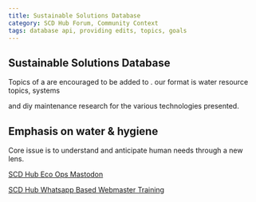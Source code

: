```yaml
---
title: Sustainable Solutions Database
category: SCD Hub Forum, Community Context
tags: database api, providing edits, topics, goals
---
```


## Sustainable Solutions Database

Topics of a are encouraged to be added to .
our format is water resource topics, systems 

and diy maintenance research for the various technologies presented.

## Emphasis on water & hygiene

Core issue is to understand and anticipate human needs through a new lens. 



[SCD Hub Eco Ops Mastodon](https://mastodon.social/invite/qhpvkUeA)

[SCD Hub Whatsapp Based Webmaster Training](https://chat.whatsapp.com/Ep2Fv6PQtW94vXx7JO2Uft)


